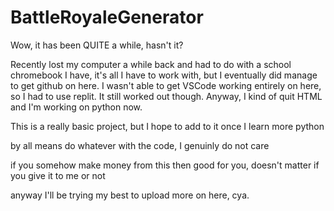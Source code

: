 # BattleRoyaleGenerator
Wow, it has been QUITE a while, hasn't it?

Recently lost my computer a while back and had to do with a school chromebook I have, it's all I have to work with, but I eventually did manage to get github on here. I wasn't able to get VSCode working entirely on here, so I had to use replit. It still worked out though. Anyway, I kind of quit HTML and I'm working on python now. 

This is a really basic project, but I hope to add to it once I learn more python

by all means do whatever with the code, I  genuinly do not care

if you somehow make money from this then good for you, doesn't matter if you give it to me or not

anyway I'll be trying my best to upload more on here, cya.
